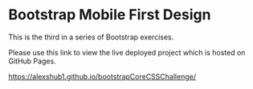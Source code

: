 # Bootstrap Mobile First Design

This is the third in a series of Bootstrap exercises.

Please use this link to view the live deployed project which is hosted on GitHub Pages.

https://alexshub1.github.io/bootstrapCoreCSSChallenge/